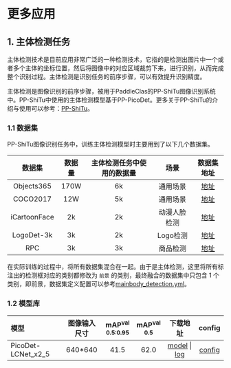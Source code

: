 # 更多应用


## 1. 主体检测任务

主体检测技术是目前应用非常广泛的一种检测技术，它指的是检测出图片中一个或者多个主体的坐标位置，然后将图像中的对应区域裁剪下来，进行识别，从而完成整个识别过程。主体检测是识别任务的前序步骤，可以有效提升识别精度。

主体检测是图像识别的前序步骤，被用于PaddleClas的PP-ShiTu图像识别系统中。PP-ShiTu中使用的主体检测模型基于PP-PicoDet。更多关于PP-ShiTu的介绍与使用可以参考：[PP-ShiTu](https://github.com/PaddlePaddle/PaddleClas)。


### 1.1 数据集

PP-ShiTu图像识别任务中，训练主体检测模型时主要用到了以下几个数据集。

| 数据集       | 数据量   | 主体检测任务中使用的数据量   | 场景  | 数据集地址 |
| :------------:  | :-------------: | :-------: | :-------: | :--------: |
| Objects365 | 170W | 6k | 通用场景 | [地址](https://www.objects365.org/overview.html) |
| COCO2017 | 12W | 5k  | 通用场景 | [地址](https://cocodataset.org/) |
| iCartoonFace | 2k | 2k | 动漫人脸检测 | [地址](https://github.com/luxiangju-PersonAI/iCartoonFace) |
| LogoDet-3k | 3k | 2k | Logo检测 | [地址](https://github.com/Wangjing1551/LogoDet-3K-Dataset) |
| RPC | 3k | 3k  | 商品检测 | [地址](https://rpc-dataset.github.io/) |

在实际训练的过程中，将所有数据集混合在一起。由于是主体检测，这里将所有标注出的检测框对应的类别都修改为 `前景` 的类别，最终融合的数据集中只包含 1 个类别，即前景，数据集定义配置可以参考[mainbody_detection.yml](./mainbody_detection.yml)。


### 1.2 模型库

| 模型     | 图像输入尺寸 | mAP<sup>val<br>0.5:0.95 | mAP<sup>val<br>0.5 |  下载地址  | config |
| :-------- | :--------: | :---------------------: | :----------------: | :----------------: | :---------------: |
| PicoDet-LCNet_x2_5 |  640*640   |          41.5   |    62.0     | [model](https://paddledet.bj.bcebos.com/models/picodet_lcnet_x2_5_640_mainbody.pdparams) &#124; [log](https://paddledet.bj.bcebos.com/logs/train_picodet_lcnet_x2_5_640_mainbody.log) | [config](./picodet_lcnet_2_5x_640_mainbody.yml) |
